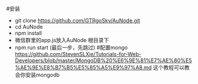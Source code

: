 #安装
+ git clone https://github.com/GTRgoSky/AuNode.git
+ cd AuNode
+ npm install
+ 微信群里的app.js放入AuNode 根目录下
+ npm run start (最后一步，先跳过)
#配置mongo
https://github.com/StevenSLXie/Tutorials-for-Web-Developers/blob/master/MongoDB%20%E6%9E%81%E7%AE%80%E5%AE%9E%E8%B7%B5%E5%85%A5%E9%97%A8.md
这个教程可以教会你安装mongodb